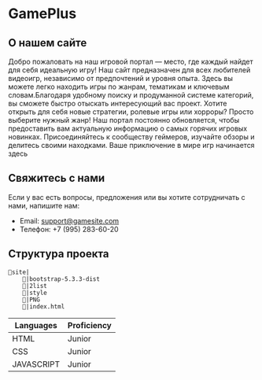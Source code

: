 # GamePlus

## О нашем сайте

Добро пожаловать на наш игровой портал — место, где каждый найдет для себя идеальную игру! Наш сайт предназначен для всех любителей видеоигр, независимо от предпочтений и уровня опыта. Здесь вы можете легко находить игры по жанрам, тематикам и ключевым словам.Благодаря удобному поиску и продуманной системе категорий, вы сможете быстро отыскать интересующий вас проект. Хотите открыть для себя новые стратегии, ролевые игры или хорроры? Просто выберите нужный жанр! Наш портал постоянно обновляется, чтобы предоставить вам актуальную информацию о самых горячих игровых новинках. Присоединяйтесь к сообществу геймеров, изучайте обзоры и делитесь своими находками. Ваше приключение в мире игр начинается здесь

## Свяжитесь с нами

Если у вас есть вопросы, предложения или вы хотите сотрудничать с нами, напишите нам:
 - Email: support@gamesite.com
 - Телефон: +7 (995) 283-60-20


## Структура проекта
```
📁site|
    📁|bootstrap-5.3.3-dist
    📁|2list
    📁|style
    📁|PNG
    👾|index.html
```

| Languages | Proficiency |
|-----------|-------------|
|   HTML    |   Junior    |
|   CSS     |   Junior    |
| JAVASCRIPT|   Junior    |

